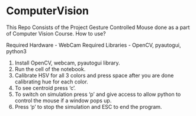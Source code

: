# ComputerVision
This Repo Consists of the Project Gesture Controlled Mouse done as a part of Computer Vision Course.
How to use?


Required Hardware	-	WebCam
Required Libraries	-	OpenCV, pyautogui, python3



1.	Install OpenCV, webcam, pyautogui library.
2.	Run the cell of the notebook.
3.	Calibrate HSV for all 3 colors and press space after you are done calibrating hue for each color.
4.	To see centroid press ‘c’.
5.	To switch on simulation press ‘p’ and give access to allow python to control the mouse if a window pops up.
6.	Press ‘p’ to stop the simulation and ESC to end the program.
